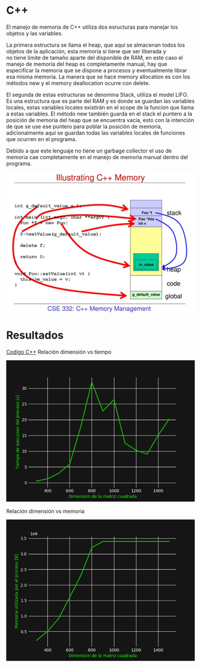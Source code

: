 # C++


El manejo de memoria de C++ utiliza dos esructuras para manejar los objetos y las variables. 

La primera estructura se llama el heap, que aquí se almacenan todos los objetos de la aplicación, esta memoria si tiene que ser liberada y  
no tiene limite de tamaño aparte del disponible de RAM, en este caso el manejo de memoria del heap es completamente manual, hay que especificar la memoria que se dispone a procesos y eventualmente librar esa misma memoria. 
La manera que se hace memory allocation es con los métodos new y el memory deallocation ocurre con delete.

El segunda de estas estructuras se denomina Stack, utiliza el model LIFO. 
Es una estructura que es parte del RAM y es donde se guardan las variables locales, estas variables locales existirán en el scope de la funcion que llama a estas variables. 
El método new también guarda en el stack el puntero a la posición de memoria del heap que se encuentra vacia, esto con la intención de que se use ese puntero para poblar la posición de memoria, adicionalmente aquí se guardan todas las variables locales de funciones que ocurren en el programa.

Debido a que este lenguaje no tiene un garbage collector el uso de memoria cae completamente en el manejo de memoria manual dentro del programa.

![Memory Managment en Cpp](./resources/cpp1.jpg) 

# Resultados
[Codigo C++](../code/matMul.cpp)
Relación dimensión vs tiempo

![cpp1](../results/cppTime.png)

Relación dimensión vs memoria

![cpp2](../results/cppMemory.png)
